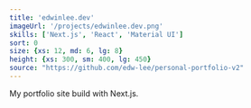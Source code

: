 ```yaml
---
title: 'edwinlee.dev'
imageUrl: '/projects/edwinlee.dev.png'
skills: ['Next.js', 'React', 'Material UI']
sort: 0
size: {xs: 12, md: 6, lg: 8}
height: {xs: 300, sm: 400, lg: 450}
source: "https://github.com/edw-lee/personal-portfolio-v2"
---
```


My portfolio site build with Next.js.